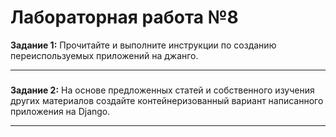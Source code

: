 # Лабораторная работа №8

**Задание 1:** Прочитайте и выполните инструкции по созданию переиспользуемых приложений на джанго.

---

###

**Задание 2:** На основе предложенных статей и собственного изучения других материалов создайте контейнеризованный вариант написанного приложения на Django.

---

###